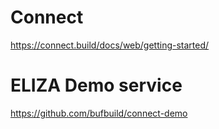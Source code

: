 # Connect

https://connect.build/docs/web/getting-started/

# ELIZA Demo service

https://github.com/bufbuild/connect-demo